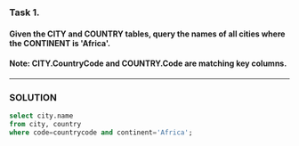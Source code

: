 ### **Task 1.** 

#### Given the CITY and COUNTRY tables, query the names of all cities where the CONTINENT is 'Africa'.
#### Note: CITY.CountryCode and COUNTRY.Code are matching key columns.
____

### SOLUTION

```SQL
select city.name 
from city, country 
where code=countrycode and continent='Africa';
```
